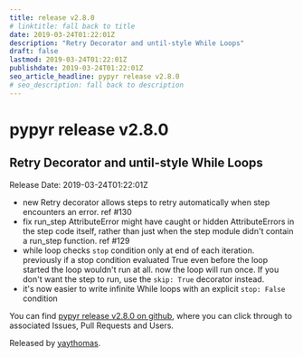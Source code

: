 ```yaml
---
title: release v2.8.0
# linktitle: fall back to title
date: 2019-03-24T01:22:01Z
description: "Retry Decorator and until-style While Loops"
draft: false
lastmod: 2019-03-24T01:22:01Z
publishdate: 2019-03-24T01:22:01Z
seo_article_headline: pypyr release v2.8.0
# seo_description: fall back to description
---
```

# pypyr release v2.8.0
## Retry Decorator and until-style While Loops
Release Date: 2019-03-24T01:22:01Z

- new Retry decorator allows steps to retry automatically when step encounters an error. ref #130 
- fix run_step AttributeError might have caught or hidden AttributeErrors in the step code itself, rather than just when the step module didn't contain a run_step function. ref #129
- while loop checks `stop` condition only at end of each iteration. previously if a stop condition evaluated True even before the loop started the loop wouldn't run at all. now the loop will run once. If you don't want the step to run, use the `skip: True` decorator instead.
- it's now easier to write infinite While loops with an explicit `stop: False` condition

You can find [pypyr release v2.8.0 on github](https://github.com/pypyr/pypyr-cli/releases/tag/v2.8.0), where you can 
click through to associated Issues, Pull Requests and Users.

Released by [yaythomas](https://github.com/yaythomas).

